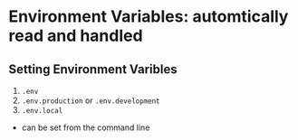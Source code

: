 # Environment Variables: automtically read and handled

## Setting Environment Varibles

1. `.env`
2. `.env.production` or `.env.development`
3. `.env.local`

* can be set from the command line
